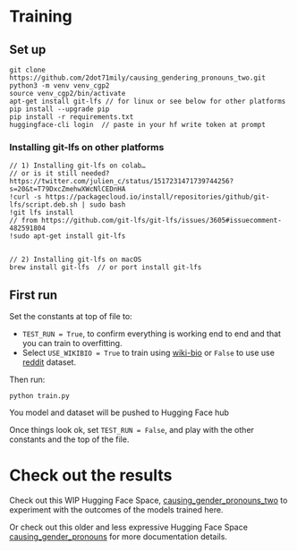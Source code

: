 # Training 

## Set up
```
git clone https://github.com/2dot71mily/causing_gendering_pronouns_two.git
python3 -m venv venv_cgp2
source venv_cgp2/bin/activate
apt-get install git-lfs // for linux or see below for other platforms
pip install --upgrade pip
pip install -r requirements.txt
huggingface-cli login  // paste in your hf write token at prompt
```

### Installing git-lfs on other platforms
```
// 1) Installing git-lfs on colab… 
// or is it still needed?  https://twitter.com/julien_c/status/1517231471739744256?s=20&t=T79DxcZmehwXWcNlCEDnHA
!curl -s https://packagecloud.io/install/repositories/github/git-lfs/script.deb.sh | sudo bash
!git lfs install
// from https://github.com/git-lfs/git-lfs/issues/3605#issuecomment-482591804
!sudo apt-get install git-lfs


// 2) Installing git-lfs on macOS
brew install git-lfs  // or port install git-lfs
```

## First run
Set the constants at top of file to:
- `TEST_RUN = True`, to confirm everything is working end to end and that you can train to overfitting.
- Select `USE_WIKIBIO = True` to train using [wiki-bio](https://huggingface.co/datasets/wiki_bio) or `False` to use  use [reddit](https://huggingface.co/datasetsreddit) dataset.

Then run:
```
python train.py
```
You model and dataset will be pushed to Hugging Face hub

Once things look ok, set `TEST_RUN = False`, and play with the other constants and the top of the file.


# Check out the results

Check out this WIP Hugging Face Space, [causing_gender_pronouns_two](https://huggingface.co/spaces/emilylearning/causing_gender_pronouns_two) to experiment with the outcomes of the models trained here.

Or check out this older and less expressive Hugging Face Space [causing_gender_pronouns](https://huggingface.co/spaces/emilylearning/causing_gender_pronouns) for more documentation details.








